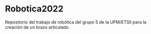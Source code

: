 # Robotica2022
Repositorio del trabajo de robótica del grupo 5 de la UPM/ETSII para la creación de un brazo articulado.
